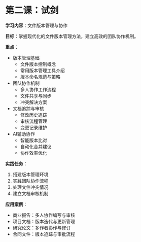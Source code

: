 # 第二课：试剑

**学习内容**：文件版本管理与协作

**目标**：掌握现代化的文件版本管理方法，建立高效的团队协作机制。

**重点**：
- 版本管理基础
  - 文件版本控制概念
  - 常用版本管理工具介绍
  - 版本命名规范与策略
- 团队协作机制
  - 多人协作工作流程
  - 文件共享与同步
  - 冲突解决方案
- 文档追踪与审核
  - 修改历史追踪
  - 审核流程管理
  - 变更记录维护
- AI辅助协作
  - 智能版本比对
  - 自动化合并建议
  - 协作效率优化

**实践任务**：
1. 搭建版本管理环境
2. 实践团队协作流程
3. 处理文件冲突情况
4. 建立文档审核机制

**应用案例**：
- 商业报告：多人协作编写与审核
- 项目文档：版本迭代与更新管理
- 研究论文：多作者协作与修订
- 合同文件：版本追踪与审批流程
